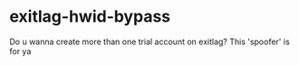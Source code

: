 # exitlag-hwid-bypass
Do u wanna create more than one trial account on exitlag? This 'spoofer' is for ya

